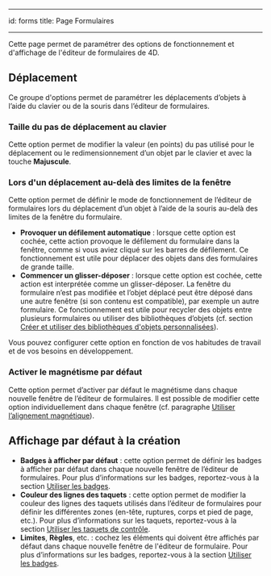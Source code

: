 - - -
id: forms title: Page Formulaires
- - -


Cette page permet de paramétrer des options de fonctionnement et d'affichage de l'éditeur de formulaires de 4D.

## Déplacement

Ce groupe d'options permet de paramétrer les déplacements d’objets à l’aide du clavier ou de la souris dans l’éditeur de formulaires.

### Taille du pas de déplacement au clavier

Cette option permet de modifier la valeur (en points) du pas utilisé pour le déplacement ou le redimensionnement d’un objet par le clavier et avec la touche **Majuscule**.

### Lors d'un déplacement au-delà des limites de la fenêtre

Cette option permet de définir le mode de fonctionnement de l’éditeur de formulaires lors du déplacement d’un objet à l’aide de la souris au-delà des limites de la fenêtre du formulaire.

*   **Provoquer un défilement automatique** : lorsque cette option est cochée, cette action provoque le défilement du formulaire dans la fenêtre, comme si vous aviez cliqué sur les barres de défilement. Ce fonctionnement est utile pour déplacer des objets dans des formulaires de grande taille.
*   **Commencer un glisser-déposer** : lorsque cette option est cochée, cette action est interprétée comme un glisser-déposer. La fenêtre du formulaire n’est pas modifiée et l’objet déplacé peut être déposé dans une autre fenêtre (si son contenu est compatible), par exemple un autre formulaire. Ce fonctionnement est utile pour recycler des objets entre plusieurs formulaires ou utiliser des bibliothèques d’objets (cf. section [Créer et utiliser des bibliothèques d'objets personnalisées](FormEditor/objectLibrary.md#creating-and-using-custom-object-libraries)).

Vous pouvez configurer cette option en fonction de vos habitudes de travail et de vos besoins en développement.

### Activer le magnétisme par défaut

Cette option permet d’activer par défaut le magnétisme dans chaque nouvelle fenêtre de l’éditeur de formulaires. Il est possible de modifier cette option individuellement dans chaque fenêtre (cf. paragraphe [Utiliser l’alignement magnétique](FormEditor/formEditor.md#using-the-magnetic-grid)).

## Affichage par défaut à la création

- **Badges à afficher par défaut** : cette option permet de définir les badges à afficher par défaut dans chaque nouvelle fenêtre de l’éditeur de formulaires. Pour plus d’informations sur les badges, reportez-vous à la section [Utiliser les badges](FormEditor/formEditor.md#using-shields).
- **Couleur des lignes des taquets** : cette option permet de modifier la couleur des lignes des taquets utilisés dans l’éditeur de formulaires pour définir les différentes zones (en-tête, ruptures, corps et pied de page, etc.). Pour plus d’informations sur les taquets, reportez-vous à la section [Utiliser les taquets de contrôle](https://doc.4d.com/4Dv18R6/4D/18-R6/Using-output-control-lines.300-5217678.en.html).
- **Limites**, **Règles**, etc. : cochez les éléments qui doivent être affichés par défaut dans chaque nouvelle fenêtre de l'éditeur de formulaire. Pour plus d’informations sur les badges, reportez-vous à la section [Utiliser les badges](FormEditor/formEditor.md#using-shields).

